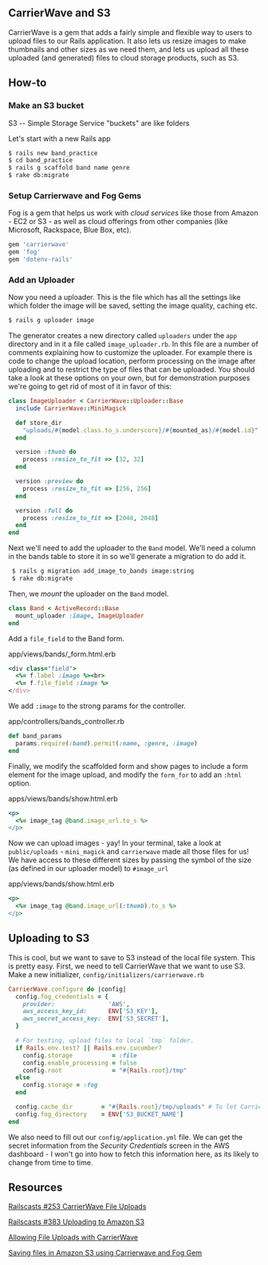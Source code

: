 CarrierWave and S3
------------------
CarrierWave is a gem that adds a fairly simple and flexible way to users to upload files to our Rails application. It also lets us resize images to make thumbnails and other sizes as we need them, and lets us upload all these uploaded (and generated) files to cloud storage products, such as S3.

## How-to
### Make an S3 bucket
S3 -- Simple Storage Service
"buckets" are like folders

Let's start with a new Rails app

```bash
$ rails new band_practice
$ cd band_practice
$ rails g scaffold band name genre
$ rake db:migrate
```

### Setup Carrierwave and Fog Gems

Fog is a gem that helps us work with *cloud services* like those from Amazon - EC2 or S3 - as well as cloud offerings from other companies (like Microsoft, Rackspace, Blue Box, etc).

```ruby
gem 'carrierwave'
gem 'fog'
gem 'dotenv-rails'
```

### Add an Uploader
Now you need a uploader. This is the file which has all the settings like which folder the image will be saved, setting the image quality, caching etc.

```bash
$ rails g uploader image
```

The generator creates a new directory called `uploaders` under the `app` directory and in it a file called `image_uploader.rb`. In this file are a number of comments explaining how to customize the uploader. For example there is code to change the upload location, perform processing on the image after uploading and to restrict the type of files that can be uploaded. You should take a look at these options on your own, but for demonstration purposes we're going to get rid of most of it in favor of this:

```ruby
class ImageUploader < CarrierWave::Uploader::Base
  include CarrierWave::MiniMagick

  def store_dir
    "uploads/#{model.class.to_s.underscore}/#{mounted_as}/#{model.id}"
  end

  version :thumb do
    process :resize_to_fit => [32, 32]
  end

  version :preview do
    process :resize_to_fit => [256, 256]
  end

  version :full do
    process :resize_to_fit => [2048, 2048]
  end
end

```

Next we'll need to add the uploader to the `Band` model. We'll need a column in the bands table to store it in so we'll generate a migration to do add it.

```bash
 $ rails g migration add_image_to_bands image:string
 $ rake db:migrate
```

Then, we *mount* the uploader on the `Band` model.

```ruby
class Band < ActiveRecord::Base
  mount_uploader :image, ImageUploader
end
```

Add a `file_field` to the Band form.

app/views/bands/_form.html.erb
```ruby
<div class="field">
  <%= f.label :image %><br>
  <%= f.file_field :image %>
</div>
```


We add `:image` to the strong params for the controller.

app/controllers/bands_controller.rb
```ruby
def band_params
  params.require(:band).permit(:name, :genre, :image)
end
```

Finally, we modify the scaffolded form and show pages to include a form element for the image upload, and modify the `form_for` to add an `:html` option.

apps/views/bands/show.html.erb
```ruby
<p>
  <%= image_tag @band.image_url.to_s %>
</p>
```

Now we can upload images - yay! In your terminal, take a look at `public/uploads` - `mini_magick` and `carrierwave` made all those files for us! We have access to these different sizes by passing the symbol of the size (as defined in our uploader model) to `#image_url`

app/views/bands/show.html.erb
```ruby
<p>
  <%= image_tag @band.image_url(:thumb).to_s %>
</p>
```


## Uploading to S3

This is cool, but we want to save to S3 instead of the local file system. This is pretty easy. First, we need to tell CarrierWave that we want to use S3. Make a new initializer, `config/initializers/carrierwave.rb`

```ruby
CarrierWave.configure do |config|
  config.fog_credentials = {
    provider:               'AWS',
    aws_access_key_id:      ENV['S3_KEY'],
    aws_secret_access_key:  ENV['S3_SECRET'],
  }

  # For testing, upload files to local `tmp` folder.
  if Rails.env.test? || Rails.env.cucumber?
    config.storage           = :file
    config.enable_processing = false
    config.root              = "#{Rails.root}/tmp"
  else
    config.storage = :fog
  end

  config.cache_dir        = "#{Rails.root}/tmp/uploads" # To let CarrierWave work on Heroku
  config.fog_directory    = ENV['S3_BUCKET_NAME']
end
```

We also need to fill out our `config/application.yml` file. We can get the secret information from the *Security Credentials* screen in the AWS dashboard - I won't go into how to fetch this information here, as its likely to change from time to time.



## Resources

[Railscasts #253 CarrierWave File Uploads](http://railscasts.com/episodes/253-carrierwave-file-uploads?view=asciicast)

[Railscasts #383 Uploading to Amazon S3](http://railscasts.com/episodes/383-uploading-to-amazon-s3?view=asciicast)

[Allowing File Uploads with CarrierWave](http://richonrails.com/articles/allowing-file-uploads-with-carrierwave)

[Saving files in Amazon S3 using Carrierwave and Fog Gem](http://www.javahabit.com/2012/06/03/saving-files-in-amazon-s3-using-carrierwave-and-fog-gem/)
